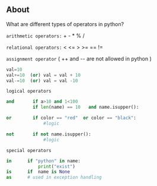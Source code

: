 ## About

What are different types of operators in python?

`arithmetic operators:` + - * % /

`relational operators:`  < <= > >=  ==  !=

`assignment operator` ( ++ and -- are not allowed in python )
```python
val=10
val+=10  (or) val = val + 10
val-=10  (or) val = val -10
```

`logical operators`
```python
and       if a>10 and 1<100
          if len(name) == 10   and name.isupper():

or        if color == "red"  or color == "black":
              #logic

not       if not name.isupper():
              #logic
```

`special operators`
```python
in      if "python" in name:
            print("exist")          
is      if  name is None
as      # used in exception handling
```
